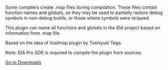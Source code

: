 Some compilers create .map files during compilation. These files contain function names and globals, so they may be used to partially restore debug symbols in non-debug builds, or those where symbols were stripped.

This plugin can name all functions and globals in the IDA project based on information from .map file.

Based on the idea of loadmap plugin by Toshiyuki Tega.

Note: IDA Pro SDK is required to compile the plugin from sources.

[Go to Downloads](https://code.google.com/p/ida-pro-loadmap/wiki/Downloads)